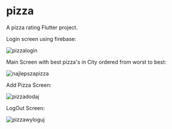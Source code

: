 # pizza

A pizza rating Flutter project.

Login screen using firebase:

![pizzalogin](https://user-images.githubusercontent.com/116440070/207882675-2705ca2a-de7b-4f66-93c1-ff4bd5cd2daa.png)

Main Screen with best pizza's in City ordered from worst to best:

![najlepszapizza](https://user-images.githubusercontent.com/116440070/207882672-7aa42132-d00e-4fad-bf34-e91f594b6688.png)

Add Pizza Screen:

![pizzadodaj](https://user-images.githubusercontent.com/116440070/207882660-46032387-287f-4af6-9d17-7947cb1eb629.png)

LogOut Screen:

![pizzawyloguj](https://user-images.githubusercontent.com/116440070/207882666-283129f0-d9a0-4603-843e-99cd1da33475.png)



